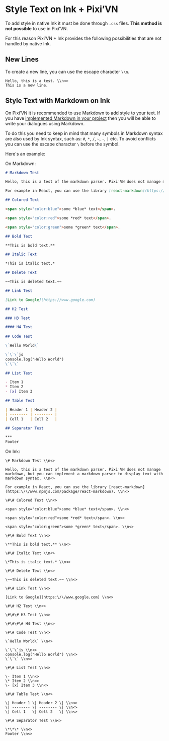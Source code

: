 # Style Text on Ink + Pixi’VN

To add style in native Ink it must be done through `.css` files. **This method is not possible** to use in Pixi’VN.

For this reason Pixi’VN + Ink provides the following possibilities that are not handled by native Ink.

## New Lines

To create a new line, you can use the escape character `\\n`.

```ink
Hello, this is a test. \\n<>
This is a new line.
```

## Style Text with Markdown on Ink

On Pixi’VN it is recommended to use Markdown to add style to your text. If you have [implemented Markdown in your project](/start/markdown.md) then you will be able to write your dialogues using Markdown.

To do this you need to keep in mind that many symbols in Markdown syntax are also used by Ink syntax, such as: `#`, `*`, `/`, `~`, `-`, `|` etc. To avoid conflicts you can use the escape character `\` before the symbol.

Here's an example:

On Markdown:

```markdown
# Markdown Test

Hello, this is a test of the markdown parser. Pixi'VN does not manage markdown, but you can implement a markdown parser to display text with markdown syntax.

For example in React, you can use the library [react-markdown](https://www.npmjs.com/package/react-markdown).

## Colored Text

<span style="color:blue">some *blue* text</span>.

<span style="color:red">some *red* text</span>.

<span style="color:green">some *green* text</span>.

## Bold Text

**This is bold text.**

## Italic Text

*This is italic text.*

## Delete Text

~~This is deleted text.~~

## Link Test

[Link to Google](https://www.google.com)

## H2 Test

### H3 Test

#### H4 Test
 
## Code Test

\`Hello World\`

\`\`\`js
console.log("Hello World")
\`\`\`

## List Test

- Item 1
* Item 2
- [x] Item 3

## Table Test

| Header 1 | Header 2 |
| -------- | -------- |
| Cell 1   | Cell 2   |

## Separator Test

***
Footer
```

On Ink:

```ink
\# Markdown Test \\n<>

Hello, this is a test of the markdown parser. Pixi'VN does not manage markdown, but you can implement a markdown parser to display text with markdown syntax. \\n<>

For example in React, you can use the library [react-markdown](https:\/\/www.npmjs.com/package/react-markdown). \\n<>

\#\# Colored Text \\n<>

<span style="color:blue">some *blue* text</span>. \\n<>

<span style="color:red">some *red* text</span>. \\n<>

<span style="color:green">some *green* text</span>. \\n<>

\#\# Bold Text \\n<>

\**This is bold text.** \\n<>

\#\# Italic Text \\n<>

\*This is italic text.* \\n<>

\#\# Delete Text \\n<>

\~~This is deleted text.~~ \\n<>

\#\# Link Test \\n<>

[Link to Google](https:\/\/www.google.com) \\n<>

\#\# H2 Test \\n<>

\#\#\# H3 Test \\n<>

\#\#\#\# H4 Test \\n<>
 
\#\# Code Test \\n<>

\`Hello World\` \\n<>

\`\`\`js \\n<>
console.log("Hello World") \\n<>
\`\`\` \\n<>

\#\# List Test \\n<>

\- Item 1 \\n<>
\* Item 2 \\n<>
\- [x] Item 3 \\n<>

\#\# Table Test \\n<>

\| Header 1 \| Header 2 \| \\n<>
\| -------- \| -------- \| \\n<>
\| Cell 1   \| Cell 2   \| \\n<>

\#\# Separator Test \\n<>

\*\*\* \\n<>
Footer \\n<>
```
